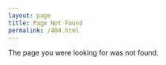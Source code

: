 ```yaml
---
layout: page
title: Page Not Found
permalink: /404.html
---
```

The page you were looking for was not found.
